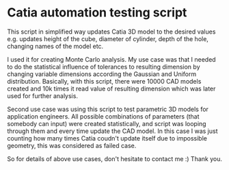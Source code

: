 # Catia automation testing script

This script in simplified way updates Catia 3D model to the desired values e.g. updates height of the cube, diameter of cylinder, depth of the hole, changing names of the model etc.

I used it for creating Monte Carlo analysis. My use case was that I needed to do the statistical influence of tolerances to resulting dimension
by changing variable dimensions according the Gaussian and Uniform distribution. Basically, with this script, there were 10000
CAD models created and 10k times it read value of resulting dimension which was later used for further analysis.

Second use case was using this script to test parametric 3D models for application engineers. All possible combinations
of parameters (that somebody can input) were created statistically, and script was looping through them and every time update the CAD model. In this case
I was just counting how many times Catia coudn't update itself due to impossible geometry, this was considered as failed case.

So for details of above use cases, don't hesitate to contact me :)
Thank you.

